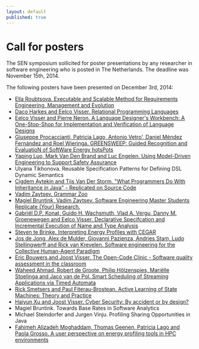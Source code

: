 ```yaml
---
layout: default
published: true
---
```


# Call for posters

The SEN symposium sollicited for poster presentations by any researcher in software engineering who is posted in The Netherlands. The deadline was November 15th, 2014.

<!--Please submit your proposals via <https://easychair.org/conferences/?conf=sen2014> before the deadline of November 15th, 2014.-->

The following posters have been presented on December 3rd, 2014:

* [Ella Roubtsova. Executable and Scalable Method for Requirements Engineering, Management and Evolution](Roubtsova.pdf)
* [Daco Harkes and Eelco Visser. Relational Programming Languages](Harkes.pdf)
* [Eelco Visser and Pierre Neron. A Language Designer's Workbench: A One-Stop-Shop for Implementation and Verification of Language Designs](PierreNeron.pdf)
* [Giuseppe Procaccianti, Patricia Lago, Antonio Vetro', Daniel Méndez Fernández and Roel Wieringa. 
GREENSWEEP: Guided Recognition and EvaluatioN of SoftWare Energy hotsPots](Procaccianti.pdf)
* [Yaping Luo, Mark Van Den Brand and Luc Engelen. Using Model-Driven Engineering to Support Safety Assurance](YapingLuo.pdf)
* Ulyana Tikhonova. Reusable Specification Patterns for Defining DSL Dynamic Semantics
* [Cigdem Aytekin and Tijs Van Der Storm.  "What Programmers Do With Inheritance in Java" - Replicated on Source Code](Cigdem.pdf)
* [Vadim Zaytsev. Grammar Zoo](GrammarwareZoo.pdf)
* [Magiel Bruntink, Vadim Zaytsev. Software Engineering Master Students Replicate (Your) Research.](GrammarwareSattose.pdf)
* [Gabriël D.P. Konat, Guido H. Wachsmuth, Vlad A. Vergu, Danny M. Groenewegen and Eelco Visser. Declarative Specifcation and Incremental Execution of Name and Type Analysis](Konat.pdf)
* [Steven te Brinke.  Interpreting Energy Profiles with CEGAR](Brinke.pdf)
* [Jos de Jong, Alex de Mulder, Giovanni Pazienza, Andries Stam, Ludo Stellingwerff and Rick van Krevelen. Software engineering for the Collective Human-Agent Paradigm](Pazienza.pdf) 
* [Eric Bouwers and Joost Visser. The Open-Code Clinic - Software quality assessment in the classroom](BouwersClinic.pdf)
* [Waheed Ahmad, Robert de Groote, Philip Hölzenspies, Mariëlle Stoelinga and Jaco van de Pol. Smart Scheduling of Streaming Applications via Timed Automata](Ahmad.pdf)
* [Rick Smetsers and Paul Fiterau-Brostean. Active Learning of State Machines: Theory and Practice](Smetsers.pdf)
* [Haiyun Xu and Joost Visser. Cyber Security: By accident or by design?](BouwersSecurity.pdf)
* Magiel Bruntink. Towards Base Rates in Software Analytics
* Michael Steindorfer and Jurgen Vinju.  Profiling Sharing Opportunities in Java
* [Fahimeh Alizadeh Moghaddam, Thomas Geenen, Patricia Lago and Paola Grosso. A user perspective on energy profiling tools in HPC environments](Alizadeh.pdf)

